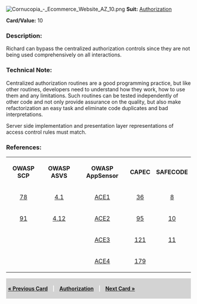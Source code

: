 ![Cornucopia_-_Ecommerce_Website_AZ_10.png](Cornucopia_-_Ecommerce_Website_AZ_10.png
"Cornucopia_-_Ecommerce_Website_AZ_10.png") **Suit:**
[Authorization](Cornucopia_-_Ecommerce_Website_-_AZ "wikilink")

**Card/Value:** 10

### Description:

Richard can bypass the centralized authorization controls since they are
not being used comprehensively on all interactions.

### Technical Note:

Centralized authorization routines are a good programming practice, but
like other routines, developers need to understand how they work, how to
use them and any limitations. Such routines can be tested independently
of other code and not only provide assurance on the quality, but also
make refactorization an easy task and eliminate code duplicates and bad
interpretations.

Server side implementation and presentation layer representations of
access control rules must match.

### References:

<table class="wikitable" style="text-align:center;">

<tr>

<th>

OWASP SCP

</th>

<th>

OWASP ASVS

</th>

<th>

OWASP AppSensor

</th>

<th>

CAPEC

</th>

<th>

SAFECODE

</th>

</tr>

<tr>

<td>

[78](OWASP_Secure_Coding_Practices_Checklist#78 "wikilink")

</td>

<td>

[4.1](OWASP_Application_Security_Verification_Standard#4.1 "wikilink")

</td>

<td>

[ACE1](AppSensor_DetectionPoints#ACE1 "wikilink")

</td>

<td>

[36](https://capec.mitre.org/data/definitions/36.html)

</td>

<td>

[8](SAFECode_Practical_Security_Stories#8 "wikilink")

</td>

</tr>

<tr>

<td>

[91](OWASP_Secure_Coding_Practices_Checklist#91 "wikilink")

</td>

<td>

[4.12](OWASP_Application_Security_Verification_Standard#4.12 "wikilink")

</td>

<td>

[ACE2](AppSensor_DetectionPoints#ACE2 "wikilink")

</td>

<td>

[95](https://capec.mitre.org/data/definitions/95.html)

</td>

<td>

[10](SAFECode_Practical_Security_Stories#10 "wikilink")

</td>

</tr>

<tr>

<td>

</td>

<td>

</td>

<td>

[ACE3](AppSensor_DetectionPoints#ACE3 "wikilink")

</td>

<td>

[121](https://capec.mitre.org/data/definitions/121.html)

</td>

<td>

[11](SAFECode_Practical_Security_Stories#11 "wikilink")

</td>

</tr>

<tr>

<td>

</td>

<td>

</td>

<td>

[ACE4](AppSensor_DetectionPoints#ACE4 "wikilink")

</td>

<td>

[179](https://capec.mitre.org/data/definitions/179.html)

</td>

<td>

</td>

</tr>

</table>

<div style="padding:5px;background:LightGray;color:White;font-weight:bold;">

[« Previous Card](Cornucopia_-_Ecommerce_Website_-_AZ_9 "wikilink")
<span style="padding-left:10px;padding-right:10px;"> |</span>
[Authorization](Cornucopia_-_Ecommerce_Website_-_AZ "wikilink")
<span style="padding-left:10px;padding-right:10px;"> |</span> [Next Card
»](Cornucopia_-_Ecommerce_Website_-_AZ_J "wikilink")

</div>